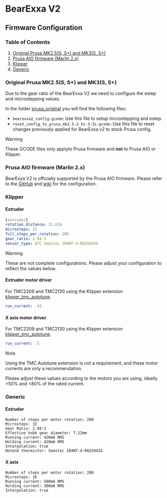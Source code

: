 # BearExxa V2

## Firmware Configuration

### Table of Contents

  1. [Original Prusa MK2.5(S, S+) and MK3(S, S+)](#original-prusa-mk25s-s-and-mk3s-s)
  1. [Prusa AIO firmware (Marlin 2.x)](#prusa-aio-firmware-marlin-2x)
  1. [Klipper](#klipper)
  1. [Generic](#generic)


### Original Prusa MK2.5(S, S+) and MK3(S, S+)

Due to the gear ratio of the BearExxa V2 we need to configure the estep and microstepping values.

In the folder [prusa_original](prusa_original) you will find the following files:
  - `bearexxa2_config.gcode`: Use this file to setup microstepping and estep.
  - `reset_config_to_prusa_mk2.5-2.5s-3-3s.gcode`: Use this file to reset changes previously applied for BearExxa v2 to stock Prusa config.

> [!WARNING]
> These GCODE files only applyto Prusa firmware and **not** to Prusa AIO or Klipper.

### Prusa AIO firmware (Marlin 2.x)

BearExya V2 is officially supported by the Prusa AIO firmware. Please refer to the [GitHub](https://github.com/thisiskeithb/PrusaAIO) and [wiki](https://github.com/thisiskeithb/PrusaAIO/wiki) for the configuration.


### Klipper

#### Extruder
```yaml
[extruder]
rotation_distance: 22.616
microsteps: 32
full_steps_per_rotation: 200
gear_ratio: 2.94:1
sensor_type: ATC Semitec 104NT-4-R025H42G
```
> [!WARNING]
> These are not complete configurations. Please adjust your configuration to reflect the values below.

#### Extruder motor driver
For TMC2209 and TMC2130 using the Klipper extension  [klipper_tmc_autotune](https://github.com/andrewmcgr/klipper_tmc_autotune).
```yaml
run_current: .42
```

#### X axis motor driver
For TMC2209 and TMC2130 using the Klipper extension  [klipper_tmc_autotune](https://github.com/andrewmcgr/klipper_tmc_autotune).
```yaml
run_current: .5
```
> [!NOTE]
> Using the TMC Autotune extension is not a requirement, and these motor currents are only a recommendation.
> 
> Please adjust these values according to the motors you are using, ideally >50% and <80% of the rated current.

### Generic

#### Extruder

```
Number of steps per motor rotation: 200
Microsteps: 32
Gear Ratio: 2.94:1
Effective hobb gear diameter: 7.22mm
Running current: 420mA RMS
Holding current: 420mA RMS
Interpolation: true
Hotend thermistor: Semitec 104NT-4-R025H42G 
```

#### X axis

```
Number of steps per motor rotation: 200
Microsteps: 16
Running current: 500mA RMS
Holding current: 300mA RMS
Interpolation: true
 ```
